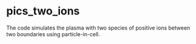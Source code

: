 # pics_two_ions
The code simulates the plasma with two species of positive ions between two boundaries using particle-in-cell.
